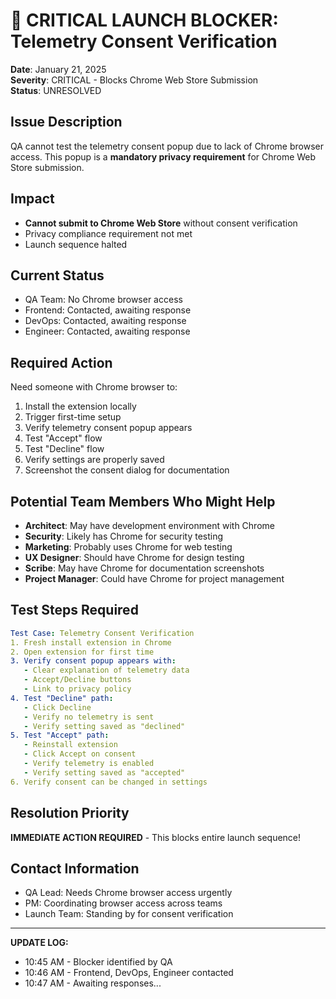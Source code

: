# 🚨 CRITICAL LAUNCH BLOCKER: Telemetry Consent Verification

**Date**: January 21, 2025  
**Severity**: CRITICAL - Blocks Chrome Web Store Submission  
**Status**: UNRESOLVED  

## Issue Description
QA cannot test the telemetry consent popup due to lack of Chrome browser access. This popup is a **mandatory privacy requirement** for Chrome Web Store submission.

## Impact
- **Cannot submit to Chrome Web Store** without consent verification
- Privacy compliance requirement not met
- Launch sequence halted

## Current Status
- QA Team: No Chrome browser access
- Frontend: Contacted, awaiting response
- DevOps: Contacted, awaiting response  
- Engineer: Contacted, awaiting response

## Required Action
Need someone with Chrome browser to:
1. Install the extension locally
2. Trigger first-time setup
3. Verify telemetry consent popup appears
4. Test "Accept" flow
5. Test "Decline" flow
6. Verify settings are properly saved
7. Screenshot the consent dialog for documentation

## Potential Team Members Who Might Help
- **Architect**: May have development environment with Chrome
- **Security**: Likely has Chrome for security testing
- **Marketing**: Probably uses Chrome for web testing
- **UX Designer**: Should have Chrome for design testing
- **Scribe**: May have Chrome for documentation screenshots
- **Project Manager**: Could have Chrome for project management

## Test Steps Required
```yaml
Test Case: Telemetry Consent Verification
1. Fresh install extension in Chrome
2. Open extension for first time
3. Verify consent popup appears with:
   - Clear explanation of telemetry data
   - Accept/Decline buttons
   - Link to privacy policy
4. Test "Decline" path:
   - Click Decline
   - Verify no telemetry is sent
   - Verify setting saved as "declined"
5. Test "Accept" path:
   - Reinstall extension
   - Click Accept on consent
   - Verify telemetry is enabled
   - Verify setting saved as "accepted"
6. Verify consent can be changed in settings
```

## Resolution Priority
**IMMEDIATE ACTION REQUIRED** - This blocks entire launch sequence!

## Contact Information
- QA Lead: Needs Chrome browser access urgently
- PM: Coordinating browser access across teams
- Launch Team: Standing by for consent verification

---
**UPDATE LOG:**
- 10:45 AM - Blocker identified by QA
- 10:46 AM - Frontend, DevOps, Engineer contacted
- 10:47 AM - Awaiting responses...